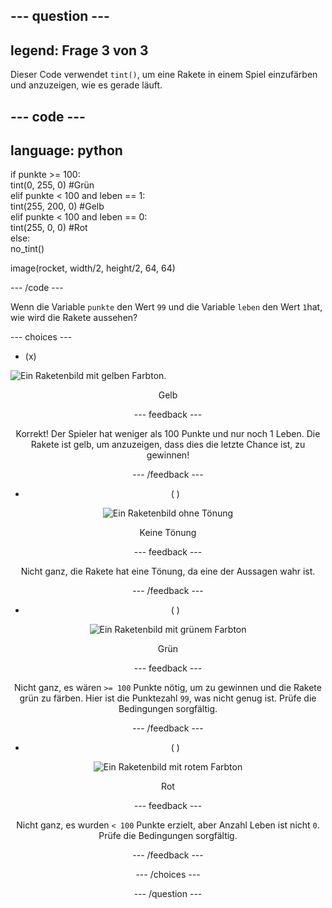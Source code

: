 --- question ---
---
legend: Frage 3 von 3
---

Dieser Code verwendet `tint()`, um eine Rakete in einem Spiel einzufärben und anzuzeigen, wie es gerade läuft.

--- code ---
---
language: python
---

if punkte >= 100:    
tint(0, 255, 0) #Grün   
elif punkte < 100 and leben == 1:   
tint(255, 200, 0) #Gelb    
elif punkte < 100 and leben == 0:     
tint(255, 0, 0) #Rot     
else:      
no_tint()

image(rocket, width/2, height/2, 64, 64)

--- /code ---

Wenn die Variable `punkte` den Wert `99` und die Variable `leben` den Wert `1`hat, wie wird die Rakete aussehen?

--- choices ---

- (x)

![Ein Raketenbild mit gelben Farbton.](images/rocket_amber.png) <div style="text-align: center;">Gelb

 --- feedback ---

 Korrekt! Der Spieler hat weniger als 100 Punkte und nur noch 1 Leben. Die Rakete ist gelb, um anzuzeigen, dass dies die letzte Chance ist, zu gewinnen!

 --- /feedback ---

- ( )

![Ein Raketenbild ohne Tönung](images/rocket_original.png) <div style="text-align: center;">Keine Tönung

 --- feedback ---

 Nicht ganz, die Rakete hat eine Tönung, da eine der Aussagen wahr ist.

 --- /feedback ---

- ( )

![Ein Raketenbild mit grünem Farbton](images/rocket_green.png) <div style="text-align: center;">Grün

 --- feedback ---

 Nicht ganz, es wären `>= 100` Punkte nötig, um zu gewinnen und die Rakete grün zu färben. Hier ist die Punktezahl `99`, was nicht genug ist. Prüfe die Bedingungen sorgfältig.

 --- /feedback ---

- ( )

![Ein Raketenbild mit rotem Farbton](images/rocket_red.png) <div style="text-align: center;">Rot

 --- feedback ---

 Nicht ganz, es wurden `< 100` Punkte erzielt, aber Anzahl Leben ist nicht `0`. Prüfe die Bedingungen sorgfältig.

 --- /feedback ---

--- /choices ---

--- /question ---
